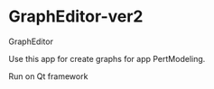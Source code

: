 # GraphEditor-ver2
GraphEditor

Use this app for create graphs for app PertModeling.

Run on Qt framework
